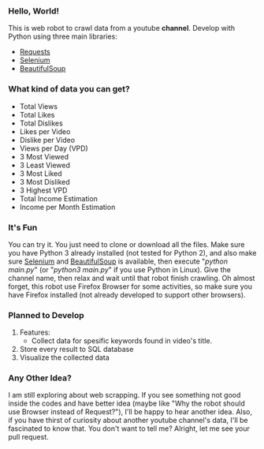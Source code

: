### Hello, World!
This is web robot to crawl data from a youtube __channel__. Develop with Python using three main libraries:
- [Requests](https://github.com/requests/requests) 
- [Selenium](http://selenium-python.readthedocs.io) 
- [BeautifulSoup](https://www.crummy.com/software/BeautifulSoup/bs4/doc)

### What kind of data you can get?
- Total Views
- Total Likes
- Total Dislikes
- Likes per Video
- Dislike per Video
- Views per Day (VPD)
- 3 Most Viewed
- 3 Least Viewed
- 3 Most Liked
- 3 Most Disliked
- 3 Highest VPD
- Total Income Estimation
- Income per Month Estimation

### It's Fun
You can try it. You just need to clone or download all the files. Make sure you have Python 3 already installed (not tested for Python 2), and also make sure [Selenium](http://selenium-python.readthedocs.io/installation.html) and [BeautifulSoup](https://www.crummy.com/software/BeautifulSoup/bs4/doc/#installing-beautiful-soup) is available, then execute "*python main.py*" (or "*python3 main.py*" if you use Python in Linux). Give the channel name, then relax and wait until that robot finish crawling. Oh almost forget, this robot use Firefox Browser for some activities, so make sure you have Firefox installed (not already developed to support other browsers).

### Planned to Develop
1. Features:
	- Collect data for spesific keywords found in video's title.
2. Store every result to SQL database
3. Visualize the collected data

### Any Other Idea?
I am still exploring about web scrapping. If you see something not good inside the codes and have better idea (maybe like "Why the robot should use Browser instead of Request?"), I'll be happy to hear another idea. Also, if you have thirst of curiosity about another youtube channel's data, I'll be fascinated to know that. You don't want to tell me? Alright, let me see your pull request.
